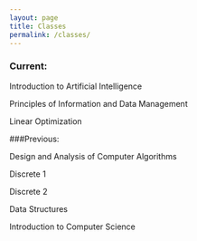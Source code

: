 ```yaml
---
layout: page
title: Classes
permalink: /classes/
---
```


### Current:

Introduction to Artificial Intelligence

Principles of Information and Data Management 

Linear Optimization


###Previous:

Design and Analysis of Computer Algorithms

Discrete 1

Discrete 2

Data Structures

Introduction to Computer Science